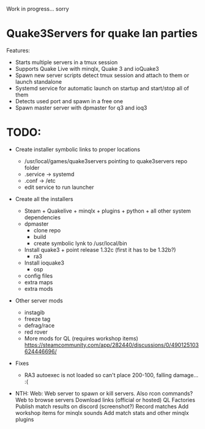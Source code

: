 Work in progress... sorry

# Quake3Servers for quake lan parties

Features:
- Starts multiple servers in a tmux session
- Supports Quake Live with minqlx, Quake 3 and ioQuake3
- Spawn new server scripts detect tmux session and attach to them or launch standalone
- Systemd service for automatic launch on startup and start/stop all of them
- Detects used port and spawn in a free one
- Spawn master server with dpmaster for q3 and ioq3

# TODO:

- Create installer symbolic links to proper locations
    - /usr/local/games/quake3servers pointing to quake3servers repo folder
    - .service -> systemd
    - .conf -> /etc
    - edit service to run launcher

- Create all the installers
    - Steam + Quakelive + minqlx + plugins + python + all other system dependencies
    - dpmaster
        - clone repo
        - build
        - create symbolic lynk to /usr/local/bin
    - Install quake3 + point release 1.32c (first it has to be 1.32b?)
        - ra3
    - Install ioquake3
        - osp
    - config files
    - extra maps
    - extra mods

- Other server mods
    - instagib
    - freeze tag
    - defrag/race
    - red rover
    - More mods for QL (requires workshop items) https://steamcommunity.com/app/282440/discussions/0/490125103624446696/

- Fixes
    - RA3 autoexec is not loaded so can't place 200-100, falling damage... :(

- NTH:
    Web:
        Web server to spawn or kill servers. Also rcon commands?
        Web to browse servers
        Download links (official or hosted)
    QL Factories
    Publish match results on discord (screenshot?)
    Record matches
    Add workshop items for minqlx sounds
    Add match stats and other minqlx plugins
